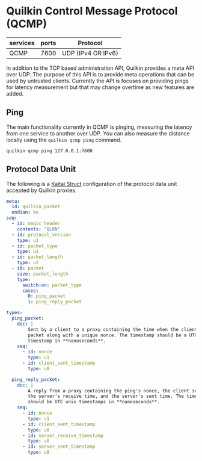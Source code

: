 # Quilkin Control Message Protocol (QCMP)

| services | ports | Protocol |
|----------|-------|-----------|
| QCMP | 7600 | UDP (IPv4 OR IPv6) |

In addition to the TCP based administration API, Quilkin provides a meta API
over UDP. The purpose of this API is to provide meta operations that can be
used by untrusted clients. Currently the API is focuses on providing pings for
latency measurement but that may change overtime as new features are added.

## Ping
The main functionality currently in QCMP is pinging, measuring the latency from
one service to another over UDP. You can also measure the distance locally using
the `quilkin qcmp ping` command.

```
quilkin qcmp ping 127.0.0.1:7600
```

## Protocol Data Unit
The following is a [Kaitai Struct](https://kaitai.io/) configuration of the protocol data unit
accepted by Quilkin proxies.

```yaml
meta:
  id: quilkin_packet
  endian: be
seq:
  - id: magic_header
    contents: "QLKN"
  - id: protocol_version
    type: u1
  - id: packet_type
    type: u1
  - id: packet_length
    type: u2
  - id: packet
    size: packet_length
    type:
      switch-on: packet_type
      cases:
        0: ping_packet
        1: ping_reply_packet

types:
  ping_packet:
    doc: |
        Sent by a client to a proxy containing the time when the client sent the
        packet along with a unique nonce. The timestamp should be a UTC unix
        timestamp in **nanoseconds**.
    seq:
      - id: nonce
        type: u1
      - id: client_sent_timestamp
        type: u8

  ping_reply_packet:
    doc: |
        A reply from a proxy containing the ping's nonce, the client sent time,
        the server's receive time, and the server's sent time. The timestamps
        should be UTC unix timestamps in **nanoseconds**.
    seq:
      - id: nonce
        type: u1
      - id: client_sent_timestamp
        type: u8
      - id: server_receive_timestamp
        type: u8
      - id: server_sent_timestamp
        type: u8
```
